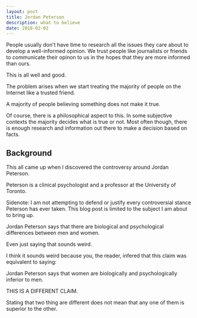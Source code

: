 ```yaml
---
layout: post
title: Jordan Peterson
description: what to believe
date: 2018-02-02
---
```


People usually don't have time to research all the issues they care about to develop a well-informed opinion. We trust people like journalists or friends to communicate their opinon to us in the hopes that they are more informed than ours.

This is all well and good.

The problem arises when we start treating the majority of people on the Internet like a trusted friend. 

A majority of people believing something does not make it true.

Of course, there is a philosophical aspect to this. In some subjective contexts the majority decides what is true or not. Most often though, there is enough research and information out there to make a decision based on facts.

## Background

This all came up when I discovered the controversy around Jordan Peterson. 

Peterson is a clinical psychologist and a professor at the University of Toronto. 

Sidenote: I am not attempting to defend or justify every controversial stance Peterson has ever taken. This blog post is limited to the subject I am about to bring up.

Jordan Peterson says that there are biological and psychological differences between men and women. 

Even just saying that sounds weird. 

I think it sounds weird because you, the reader, infered that this claim was equivalent to saying:

Jordan Peterson says that women are biologically and psychologically inferior to men.

THIS IS A DIFFERENT CLAIM.

Stating that two thing are different does not mean that any one of them is superior to the other.




